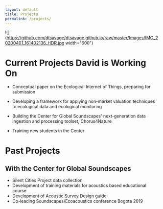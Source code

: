 ```yaml
---
layout: default
title: Projects
permalink: /projects/
---
```

![](https://github.com/dtsavage/dtsavage.github.io/raw/master/Images/IMG_20200401_161402136_HDR.jpg width="600")

# Current Projects David is Working On

* Conceptual paper on the Ecological Internet of Things, preparing for submission

* Developing a framework for applying non-market valuation techniques to ecological data and ecological monitoring

* Building the Center for Global Soundscapes' next-generation data ingestion and processing toolset, Chorus4Nature

* Training new students in the Center

# Past Projects

## With the Center for Global Soundscapes

* Silent Cities Project data collection
* Development of training materials for acoustics based educational course
* Development of Acoustic Survey Design guide
* Co-leading Soundscapes/Ecoacoustics conference Bogota 2019
